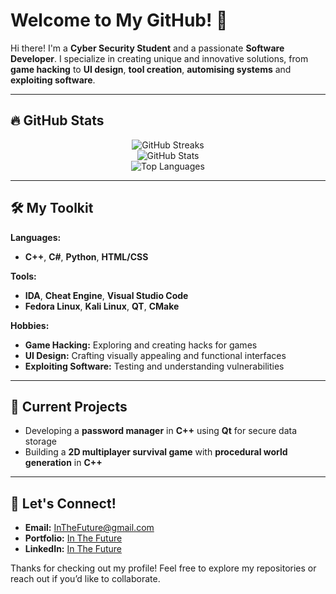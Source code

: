 # Welcome to My GitHub! 👋

Hi there! I'm a **Cyber Security Student** and a passionate **Software Developer**. I specialize in creating unique and innovative solutions, from **game hacking** to **UI design**, **tool creation**, **automising systems** and **exploiting software**.

---

## 🔥 GitHub Stats

<p align="center">
  <img src="https://github-readme-streak-stats.herokuapp.com/?user=JoeC0des&theme=radical" alt="GitHub Streaks" />
  <br/>
  <img src="https://github-readme-stats.vercel.app/api?username=JoeC0des&show_icons=true&theme=radical" alt="GitHub Stats" />
  <br/>
  <img src="https://github-readme-stats.vercel.app/api/top-langs/?username=JoeC0des&layout=compact&theme=radical" alt="Top Languages" />
</p>

---

## 🛠️ My Toolkit

**Languages:**
- **C++**, **C#**, **Python**, **HTML/CSS**

**Tools:**
- **IDA**, **Cheat Engine**, **Visual Studio Code**
- **Fedora Linux**, **Kali Linux**, **QT**, **CMake**

**Hobbies:**
- **Game Hacking:** Exploring and creating hacks for games
- **UI Design:** Crafting visually appealing and functional interfaces
- **Exploiting Software:** Testing and understanding vulnerabilities

---

## 🌱 Current Projects

- Developing a **password manager** in **C++** using **Qt** for secure data storage
- Building a **2D multiplayer survival game** with **procedural world generation** in **C++**

---

## 🚀 Let's Connect!

- **Email:** InTheFuture@gmail.com  
- **Portfolio:** [In The Future](https://your-portfolio.com)  
- **LinkedIn:** [In The Future](https://www.linkedin.com/in/your-profile)  

Thanks for checking out my profile! Feel free to explore my repositories or reach out if you’d like to collaborate.
